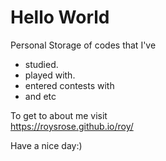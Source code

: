 # Hello World
Personal Storage of codes that I've
 - studied.  
 - played with.
 - entered contests with
 - and etc

To get to about me visit  
https://roysrose.github.io/roy/

Have a nice day:)
 
